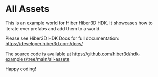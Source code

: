 # All Assets

This is an example world for Hiber Hiber3D HDK. It showcases how to iterate over prefabs and add them to a world.

Please see Hiber3D HDK Docs for full documentation:
https://developer.hiber3d.com/docs/

The source code is available at
https://github.com/hiber3d/hdk-examples/tree/main/all-assets

Happy coding!
